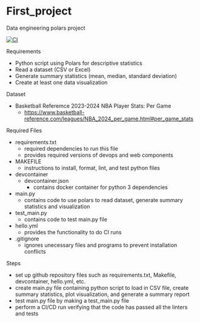 # First_project
Data engineering polars project

[![CI](https://github.com/nogibjj/Individual_proj_1/actions/workflows/hello.yml/badge.svg)](https://github.com/nogibjj/Individual_proj_1/actions/workflows/hello.yml)

Requirements

- Python script using Polars for descriptive statistics
- Read a dataset (CSV or Excel)
- Generate summary statistics (mean, median, standard deviation)
- Create at least one data visualization

Dataset
- Basketball Referemce 2023-2024 NBA Player Stats: Per Game
    - https://www.basketball-reference.com/leagues/NBA_2024_per_game.html#per_game_stats

Required Files

- requirements.txt
    - required dependencies to run this file
    - provides required versions of devops and web components
- MAKEFILE
    - instructions to install, format, lint, and test python files
- devcontainer
    - devcontainer.json
        - contains docker container for python 3 dependencies
- main.py
    - contains code to use polars to read dataset, generate summary statistics and visualization
- test_main.py
    - contains code to test main.py file
- hello.yml
    - provides the functionality to do CI runs
- .gitignore
    - ignores unecessary files and programs to prevent installation conflicts

Steps
- set up github repository files such as requirements.txt, Makefile, devcontainer, hello.yml, etc.
- create main.py file containing python script to load in CSV file, create summary statistics, plot visualization, and generate a summary report
- test main.py file by making a test_main.py file
- perform a CI/CD run verifying that the code has passed all the linters and tests